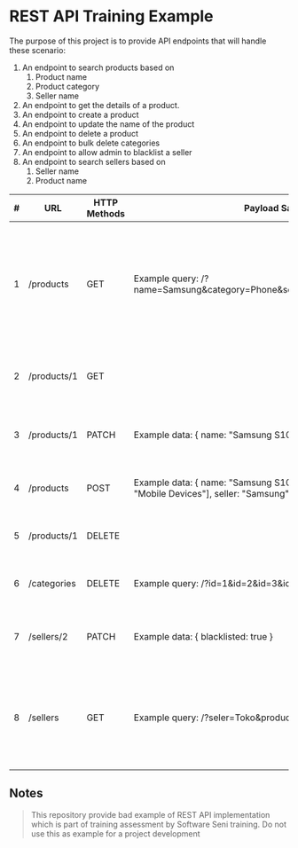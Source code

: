 # REST API Training Example

The purpose of this project is to provide API endpoints that will handle these scenario:

1. An endpoint to search products based on
    1. Product name
    2. Product category
    3. Seller name
2. An endpoint to get the details of a product.
3. An endpoint to create a product
4. An endpoint to update the name of the product
5. An endpoint to delete a product
6. An endpoint to bulk delete categories
7. An endpoint to allow admin to blacklist a seller
8. An endpoint to search sellers based on
    1. Seller name
    2. Product name
    
|#  |URL                        |HTTP Methods|Payload Samples                                                                                            |Description                                                                         |
|---|---------------------------|------------|-----------------------------------------------------------------------------------------------------------|------------------------------------------------------------------------------------|
|1  |/products                  |GET         |Example query: /?name=Samsung&category=Phone&seller=Samsung&page=1&limit=10                                |An endpoint to search products based on product name, product category, seller name.|
|2  |/products/1                |GET         |                                                                                                           |An endpoint to get the details of a product.                                        |
|3  |/products/1                |PATCH       |Example data: {    name: "Samsung S10" }                                                                   |An endpoint to update the name of the product                                       |
|4  |/products                  |POST        |Example data: {    name: "Samsung S10",    categories: ["Phones", "Mobile Devices"],    seller: "Samsung" }|An endpoint to create a product                                                     |
|5  |/products/1                |DELETE      |                                                                                                           |An endpoint to delete a product                                                     |
|6  |/categories                |DELETE      |Example query: /?id=1&id=2&id=3&id=4                                                                       |An endpoint to bulk delete categories                                               |
|7  |/sellers/2                 |PATCH       |Example data: {    blacklisted: true }                                                                     |An endpoint to allow admin to blacklist a seller                                    |
|8  |/sellers                   |GET         |Example query: /?seler=Toko&product=Samsung&page=1&limit=10                                                |An endpoint to search sellers based on seller name and product name                 |


## Notes
> This repository provide bad example of REST API implementation
> which is part of training assessment by Software Seni training.
> Do not use this as example for a project development

